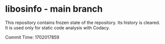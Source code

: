 # libosinfo - main branch

This repository contains frozen state of the repository.
Its history is cleared. It is used only for static code
analysis with Codacy.

Commit Time: 1702017859